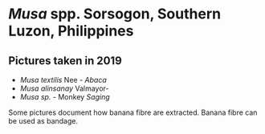 
# *Musa* spp. Sorsogon, Southern Luzon, Philippines

## Pictures taken in 2019


*   *Musa textilis* Nee - *Abaca* 
*   *Musa alinsanay* Valmayor- 
*   *Musa sp.* - Monkey *Saging*

Some pictures document how banana fibre are extracted. Banana fibre can be used as bandage.
